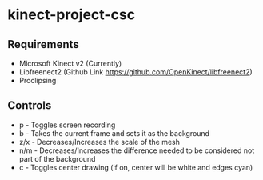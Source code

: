 # kinect-project-csc

## Requirements
- Microsoft Kinect v2 (Currently)
- Libfreenect2 (Github Link https://github.com/OpenKinect/libfreenect2)
- Proclipsing

## Controls
- p - Toggles screen recording
- b - Takes the current frame and sets it as the background
- z/x - Decreases/Increases the scale of the mesh
- n/m - Decreases/Increases the difference needed to be considered not part of the background
- c - Toggles center drawing (if on, center will be white and edges cyan)
